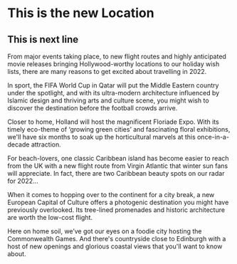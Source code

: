 # This is the new Location

## This is next line
 
 From major events taking place, to new flight routes and highly anticipated movie releases bringing Hollywood-worthy locations to our holiday wish lists, there are many reasons to get excited about travelling in 2022.

In sport, the FIFA World Cup in Qatar will put the Middle Eastern country under the spotlight, and with its ultra-modern architecture influenced by Islamic design and thriving arts and culture scene, you might wish to discover the destination before the football crowds arrive.

Closer to home, Holland will host the magnificent Floriade Expo. With its timely eco-theme of ‘growing green cities’ and fascinating floral exhibitions, we'll have six months to soak up the horticultural marvels at this once-in-a-decade attraction.

For beach-lovers, one classic Caribbean island has become easier to reach from the UK with a new flight route from Virgin Atlantic that winter sun fans will appreciate. In fact, there are two Caribbean beauty spots on our radar for 2022...

When it comes to hopping over to the continent for a city break, a new European Capital of Culture offers a photogenic destination you might have previously overlooked. Its tree-lined promenades and historic architecture are worth the low-cost flight.

Here on home soil, we’ve got our eyes on a foodie city hosting the Commonwealth Games. And there's countryside close to Edinburgh with a host of new openings and glorious coastal views that you'll want to know about.